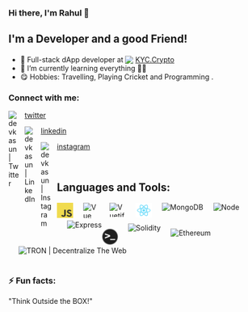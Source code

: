 ### Hi there, I'm Rahul 👋

## I'm a Developer and a good Friend!
- 🔭 Full-stack dApp developer at  <img src="https://kyc-crypto.com/wp-content/uploads/2020/06/kyc_crypto.ico" height="15px" style="position:relative;top:3px;">  [KYC.Crypto](https://kyc-crypto.com) 
- 🌱 I’m currently learning everything 🧙‍♂️
- 😋 Hobbies: Travelling, Playing Cricket and Programming .
### Connect with me:



<img align="left" alt="devkasun | Twitter" style="margin-right:10px" width="22px" src="https://cdn.jsdelivr.net/npm/simple-icons@v3/icons/twitter.svg" />[twitter](https://twitter.com/rahulthakkar796)

<img align="left"  style="margin-right:10px" alt="devkasun | LinkedIn" width="22px" src="https://cdn.jsdelivr.net/npm/simple-icons@v3/icons/linkedin.svg" />[linkedin](https://www.linkedin.com/in/rahul-buddhdev-96895a128)

<img align="left"  style="margin-right:10px" alt="devkasun | Instagram" width="22px" src="https://cdn.jsdelivr.net/npm/simple-icons@v3/icons/instagram.svg" />[instagram](https://www.instagram.com/rahulthakkar.js)

<br />

## Languages and Tools:

<img align="left" height="30" alt="JavaScript" width="32px" src="https://raw.githubusercontent.com/github/explore/80688e429a7d4ef2fca1e82350fe8e3517d3494d/topics/javascript/javascript.png" /> 

<img align="left" height="30px" alt="Vue" width="32px" src="https://vuejs.org/images/logo.png" style="margin-left:20px" />

<img align="left" alt="Vuetify" height="28px" width="32px" src="https://cdn.vuetifyjs.com/images/logos/vuetify-logo-dark.png" style="margin-left:20px" />

<img align="left" height="30" alt="React" width="32px" style="margin-left:20px" src="https://raw.githubusercontent.com/github/explore/80688e429a7d4ef2fca1e82350fe8e3517d3494d/topics/react/react.png" />

<img align="left" style="margin-left:20px" alt="MongoDB" height=30 src="https://webassets.mongodb.com/_com_assets/cms/MongoDB_Logo_FullColorBlack_RGB-4td3yuxzjs.png" />

<img align="left" style="margin-left:20px" alt="Node" height=35 src="https://png2.cleanpng.com/sh/27926ffc2ba98fede79ca395c1da1537/L0KzQYm3VME3N51uiZH0aYP2gLBuTf5wbJYyguU2anH5ccTqkvlxfF54feRBZYKwg7rrhb10a6NuiOZybnewgsbpmb02aZU5fdYDNXLnRoTtUb40PGQ5TaI9MkG4QoSCUMM5P2g8T6cDLoDxd1==/kisspng-node-js-javascript-server-side-scripting-ruby-5ad4ed85bd63f1.3434504215239038777758.png" />

<img align="left" height="30"  alt="Express" style="margin-left:20px" src="https://www.sohamkamani.com/static/65137ed3c844d05124dcfdab28263c21/6b427/express-routing-logo.png" />
<br>
<br>
<br>
<img align="left" alt="HTML5" style="position:relative;top:10" height="32px" src="https://raw.githubusercontent.com/github/explore/80688e429a7d4ef2fca1e82350fe8e3517d3494d/topics/terminal/terminal.png" /> 


<img align="left" alt="Solidity" height="35px" src="https://solidity.readthedocs.io/en/v0.7.0/_images/logo.svg" style="margin-left:20px;position:relative;bottom:10px" />

<img align="left" alt="Ethereum" height="35px"  src="https://ethereum.org/static/8ea7775026f258b32e5027fe2408c49f/294fc/ethereum-logo-landscape-black.png" style="margin-left:20px" />
<img height="35" style="margin-left:20px" src="https://img.pngio.com/tron-decentralize-the-web-tron-png-3000_1132.png" alt="TRON | Decentralize The Web"/>


<br />
<br />

### ⚡ Fun facts:

"Think Outside the BOX!"

